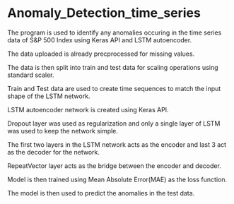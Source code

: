 # Anomaly_Detection_time_series

The program is used to identify any anomalies occuring in the time series data of S&P 500 Index using Keras API and LSTM autoencoder.

The data uploaded is already precprocessed for missing values.

The data is then split into train and test data for scaling operations using standard scaler.

Train and Test data are used to create time sequences to match the input shape of the LSTM network.

LSTM autoencoder network is created using Keras API.

Dropout layer was used as regularization and only a single layer of LSTM was used to keep the network simple.

The first two layers in the LSTM network acts as the encoder and last 3 act as the decoder for the network.

RepeatVector layer acts as the bridge between the encoder and decoder.

Model is then trained using Mean Absolute Error(MAE) as the loss function.

The model is then used to predict the anomalies in the test data.



